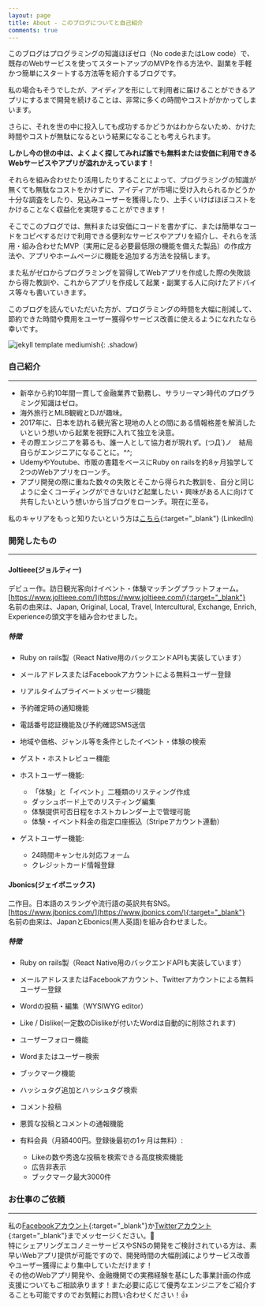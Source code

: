 ```yaml
---
layout: page
title: About - このブログについてと自己紹介
comments: true
---
```


このブログはプログラミングの知識ほぼゼロ（No codeまたはLow code）で、既存のWebサービスを使ってスタートアップのMVPを作る方法や、副業を手軽かつ簡単にスタートする方法等を紹介するブログです。　　

私の場合もそうでしたが、アイディアを形にして利用者に届けることができるアプリにするまで開発を続けることは、非常に多くの時間やコストがかかってしまいます。  

さらに、それを世の中に投入しても成功するかどうかはわからないため、かけた時間やコストが無駄になるという結果になることも考えられます。

**しかし今の世の中は、よくよく探してみれば誰でも無料または安価に利用できるWebサービスやアプリが溢れかえっています！**   

それらを組み合わせたり活用したりすることによって、プログラミングの知識が無くても無駄なコストをかけずに、アイディアが市場に受け入れられるかどうか十分な調査をしたり、見込みユーザーを獲得したり、上手くいけばほぼコストをかけることなく収益化を実現することができます！  

そこでこのブログでは、無料または安価にコードを書かずに、または簡単なコードをコピペするだけで利用できる便利なサービスやアプリを紹介し、それらを活用・組み合わせたMVP（実用に足る必要最低限の機能を備えた製品）の作成方法や、アプリやホームページに機能を追加する方法を投稿します。

また私がゼロからプログラミングを習得してWebアプリを作成した際の失敗談から得た教訓や、これからアプリを作成して起業・副業する人に向けたアドバイス等々も書いていきます。

このブログを読んでいただいた方が、プログラミングの時間を大幅に削減して、節約できた時間や費用をユーザー獲得やサービス改善に使えるようになれたなら幸いです。  

![jekyll template mediumish]({{site.baseurl}}/assets/images/shake_hands.jpg){: .shadow}  

### 自己紹介
---
- 新卒から約10年間一貫して金融業界で勤務し、サラリーマン時代のプログラミング知識はゼロ。
- 海外旅行とMLB観戦とDJが趣味。
- 2017年に、日本を訪れる観光客と現地の人との間にある情報格差を解消したいという想いから起業を視野に入れて独立を決意。
- その際エンジニアを募るも、誰一人として協力者が現れず。(つД`)ノ　結局自らがエンジニアになることに。^^;
- UdemyやYoutube、市販の書籍をベースにRuby on railsを約8ヶ月独学して2つのWebアプリをローンチ。
- アプリ開発の際に重ねた数々の失敗とそこから得られた教訓を、自分と同じように全くコーディングができないけど起業したい・興味がある人に向けて共有したいという想いから当ブログをローンチ。現在に至る。

私のキャリアをもっと知りたいという方は[こちら](https://www.linkedin.com/in/tatsuya-tsuri/){:target="_blank"} (LinkedIn)


### 開発したもの
---
#### Joltieee(ジョルティー)
デビュー作。訪日観光客向けイベント・体験マッチングプラットフォーム。[https://www.joltieee.com/](https://www.joltieee.com/){:target="_blank"}  
名前の由来は、Japan, Original, Local, Travel, Intercultural, Exchange, Enrich, Experienceの頭文字を組み合わせました。  
##### 特徴
- Ruby on rails製（React Native用のバックエンドAPIも実装しています）
- メールアドレスまたはFacebookアカウントによる無料ユーザー登録
- リアルタイムプライベートメッセージ機能
- 予約確定時の通知機能
- 電話番号認証機能及び予約確認SMS送信
- 地域や価格、ジャンル等を条件としたイベント・体験の検索
- ゲスト・ホストレビュー機能  

- ホストユーザー機能:
    - 「体験」と「イベント」二種類のリスティング作成
    - ダッシュボード上でのリスティング編集
    - 体験提供可否日程をホストカレンダー上で管理可能
    - 体験・イベント料金の指定口座振込（Stripeアカウント連動）
- ゲストユーザー機能:
    - 24時間キャンセル対応フォーム
    - クレジットカード情報登録　　  
      
#### Jbonics(ジェイボニックス)
二作目。日本語のスラングや流行語の英訳共有SNS。[https://www.jbonics.com/](https://www.jbonics.com/){:target="_blank"}  
名前の由来は、JapanとEbonics(黒人英語)を組み合わせました。  

##### 特徴
- Ruby on rails製（React Native用のバックエンドAPIも実装しています）
- メールアドレスまたはFacebookアカウント、Twitterアカウントによる無料ユーザー登録
- Wordの投稿・編集（WYSIWYG editor）
- Like / Dislike(一定数のDislikeが付いたWordは自動的に削除されます)
- ユーザーフォロー機能
- Wordまたはユーザー検索
- ブックマーク機能
- ハッシュタグ追加とハッシュタグ検索
- コメント投稿
- 悪質な投稿とコメントの通報機能

- 有料会員（月額400円。登録後最初の1ヶ月は無料）:
    - Likeの数や秀逸な投稿を検索できる高度検索機能
    - 広告非表示
    - ブックマーク最大3000件  

      
### お仕事のご依頼
---
 私の[Facebookアカウント](https://www.facebook.com/tatsuya.tsuri){:target="_blank"}か[Twitterアカウント](https://twitter.com/tsureezy){:target="_blank"}までメッセージください。📨  
 特にシェアリングエコノミーサービスやSNSの開発をご検討されている方は、素早いWebアプリ提供が可能ですので、開発時間の大幅削減によりサービス改善やユーザー獲得により集中していただけます！  
 その他のWebアプリ開発や、金融機関での実務経験を基にした事業計画の作成支援についてもご相談承ります！また必要に応じて優秀なエンジニアをご紹介することも可能ですのでお気軽にお問い合わせください！👍

